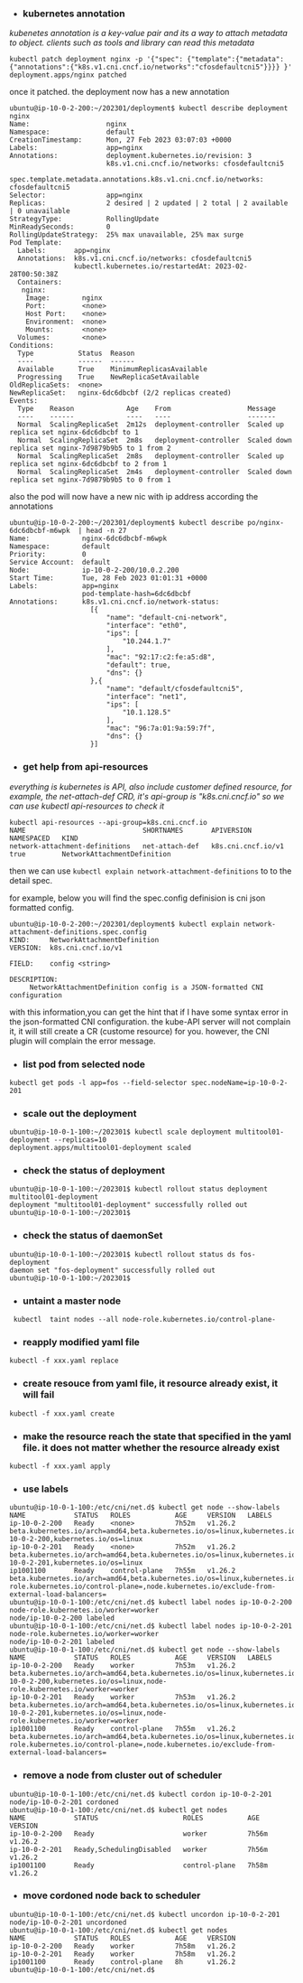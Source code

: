 -  ### kubernetes annotation 

*kubenetes annotation is a key-value pair and its  a way to attach metadata to object. clients such as tools and library can read this metadata*

```
kubectl patch deployment nginx -p '{"spec": {"template":{"metadata":{"annotations":{"k8s.v1.cni.cncf.io/networks":"cfosdefaultcni5"}}}} }'
deployment.apps/nginx patched
```

once it patched. the deployment now has a new annotation

```
ubuntu@ip-10-0-2-200:~/202301/deployment$ kubectl describe deployment nginx
Name:                   nginx
Namespace:              default
CreationTimestamp:      Mon, 27 Feb 2023 03:07:03 +0000
Labels:                 app=nginx
Annotations:            deployment.kubernetes.io/revision: 3
                        k8s.v1.cni.cncf.io/networks: cfosdefaultcni5
                        spec.template.metadata.annotations.k8s.v1.cni.cncf.io/networks: cfosdefaultcni5
Selector:               app=nginx
Replicas:               2 desired | 2 updated | 2 total | 2 available | 0 unavailable
StrategyType:           RollingUpdate
MinReadySeconds:        0
RollingUpdateStrategy:  25% max unavailable, 25% max surge
Pod Template:
  Labels:       app=nginx
  Annotations:  k8s.v1.cni.cncf.io/networks: cfosdefaultcni5
                kubectl.kubernetes.io/restartedAt: 2023-02-28T00:50:38Z
  Containers:
   nginx:
    Image:        nginx
    Port:         <none>
    Host Port:    <none>
    Environment:  <none>
    Mounts:       <none>
  Volumes:        <none>
Conditions:
  Type           Status  Reason
  ----           ------  ------
  Available      True    MinimumReplicasAvailable
  Progressing    True    NewReplicaSetAvailable
OldReplicaSets:  <none>
NewReplicaSet:   nginx-6dc6dbcbf (2/2 replicas created)
Events:
  Type    Reason             Age    From                   Message
  ----    ------             ----   ----                   -------
  Normal  ScalingReplicaSet  2m12s  deployment-controller  Scaled up replica set nginx-6dc6dbcbf to 1
  Normal  ScalingReplicaSet  2m8s   deployment-controller  Scaled down replica set nginx-7d9879b9b5 to 1 from 2
  Normal  ScalingReplicaSet  2m8s   deployment-controller  Scaled up replica set nginx-6dc6dbcbf to 2 from 1
  Normal  ScalingReplicaSet  2m4s   deployment-controller  Scaled down replica set nginx-7d9879b9b5 to 0 from 1

```
also the pod will now have a new nic with ip address according the annotations

```
ubuntu@ip-10-0-2-200:~/202301/deployment$ kubectl describe po/nginx-6dc6dbcbf-m6wpk  | head -n 27
Name:             nginx-6dc6dbcbf-m6wpk
Namespace:        default
Priority:         0
Service Account:  default
Node:             ip-10-0-2-200/10.0.2.200
Start Time:       Tue, 28 Feb 2023 01:01:31 +0000
Labels:           app=nginx
                  pod-template-hash=6dc6dbcbf
Annotations:      k8s.v1.cni.cncf.io/network-status:
                    [{
                        "name": "default-cni-network",
                        "interface": "eth0",
                        "ips": [
                            "10.244.1.7"
                        ],
                        "mac": "92:17:c2:fe:a5:d8",
                        "default": true,
                        "dns": {}
                    },{
                        "name": "default/cfosdefaultcni5",
                        "interface": "net1",
                        "ips": [
                            "10.1.128.5"
                        ],
                        "mac": "96:7a:01:9a:59:7f",
                        "dns": {}
                    }]
```

- ### get help from api-resources 

*everything is kubernetes is API, also include customer defined resource, for example, the net-attach-def CRD, it's api-group is "k8s.cni.cncf.io"*
*so we can use kubectl api-resources to check it*

```
kubectl api-resources --api-group=k8s.cni.cncf.io
NAME                             SHORTNAMES       APIVERSION           NAMESPACED   KIND
network-attachment-definitions   net-attach-def   k8s.cni.cncf.io/v1   true         NetworkAttachmentDefinition
```

then we can use `kubectl explain network-attachment-definitions` to to the detail spec. 

for example, below you will find the spec.config definision is cni json formatted config. 

```
ubuntu@ip-10-0-2-200:~/202301/deployment$ kubectl explain network-attachment-definitions.spec.config
KIND:     NetworkAttachmentDefinition
VERSION:  k8s.cni.cncf.io/v1

FIELD:    config <string>

DESCRIPTION:
     NetworkAttachmentDefinition config is a JSON-formatted CNI configuration
```

with this information,you can get the hint that if I have some syntax error in the json-formatted CNI configuration. the kube-API server will not complain it, it will still create a CR (custome resource) for you. however, the CNI plugin will complain the error message.


- ### list pod from selected node
```
kubectl get pods -l app=fos --field-selector spec.nodeName=ip-10-0-2-201
```

- ### scale out the deployment 
```
ubuntu@ip-10-0-1-100:~/202301$ kubectl scale deployment multitool01-deployment --replicas=10
deployment.apps/multitool01-deployment scaled

```
- ### check the status of deployment

```
ubuntu@ip-10-0-1-100:~/202301$ kubectl rollout status deployment multitool01-deployment
deployment "multitool01-deployment" successfully rolled out
ubuntu@ip-10-0-1-100:~/202301$
```

- ### check the status of daemonSet

```
ubuntu@ip-10-0-1-100:~/202301$ kubectl rollout status ds fos-deployment
daemon set "fos-deployment" successfully rolled out
ubuntu@ip-10-0-1-100:~/202301$
```
- ### untaint a master node

```
 kubectl  taint nodes --all node-role.kubernetes.io/control-plane-
```

- ### reapply modified yaml file

```
kubectl -f xxx.yaml replace
```
- ### create resouce from yaml file, it resource already exist, it will fail

```
kubectl -f xxx.yaml create 
```

- ### make the resource reach the state that specified in the yaml file. it does not matter whether the resource already exist

```
kubectl -f xxx.yaml apply
```

- ### use labels

```
ubuntu@ip-10-0-1-100:/etc/cni/net.d$ kubectl get node --show-labels
NAME            STATUS   ROLES           AGE     VERSION   LABELS
ip-10-0-2-200   Ready    <none>          7h52m   v1.26.2   beta.kubernetes.io/arch=amd64,beta.kubernetes.io/os=linux,kubernetes.io/arch=amd64,kubernetes.io/hostname=ip-10-0-2-200,kubernetes.io/os=linux
ip-10-0-2-201   Ready    <none>          7h52m   v1.26.2   beta.kubernetes.io/arch=amd64,beta.kubernetes.io/os=linux,kubernetes.io/arch=amd64,kubernetes.io/hostname=ip-10-0-2-201,kubernetes.io/os=linux
ip1001100       Ready    control-plane   7h55m   v1.26.2   beta.kubernetes.io/arch=amd64,beta.kubernetes.io/os=linux,kubernetes.io/arch=amd64,kubernetes.io/hostname=ip1001100,kubernetes.io/os=linux,node-role.kubernetes.io/control-plane=,node.kubernetes.io/exclude-from-external-load-balancers=
ubuntu@ip-10-0-1-100:/etc/cni/net.d$ kubectl label nodes ip-10-0-2-200 node-role.kubernetes.io/worker=worker
node/ip-10-0-2-200 labeled
ubuntu@ip-10-0-1-100:/etc/cni/net.d$ kubectl label nodes ip-10-0-2-201 node-role.kubernetes.io/worker=worker
node/ip-10-0-2-201 labeled
ubuntu@ip-10-0-1-100:/etc/cni/net.d$ kubectl get node --show-labels
NAME            STATUS   ROLES           AGE     VERSION   LABELS
ip-10-0-2-200   Ready    worker          7h53m   v1.26.2   beta.kubernetes.io/arch=amd64,beta.kubernetes.io/os=linux,kubernetes.io/arch=amd64,kubernetes.io/hostname=ip-10-0-2-200,kubernetes.io/os=linux,node-role.kubernetes.io/worker=worker
ip-10-0-2-201   Ready    worker          7h53m   v1.26.2   beta.kubernetes.io/arch=amd64,beta.kubernetes.io/os=linux,kubernetes.io/arch=amd64,kubernetes.io/hostname=ip-10-0-2-201,kubernetes.io/os=linux,node-role.kubernetes.io/worker=worker
ip1001100       Ready    control-plane   7h55m   v1.26.2   beta.kubernetes.io/arch=amd64,beta.kubernetes.io/os=linux,kubernetes.io/arch=amd64,kubernetes.io/hostname=ip1001100,kubernetes.io/os=linux,node-role.kubernetes.io/control-plane=,node.kubernetes.io/exclude-from-external-load-balancers=
```

- ### remove a node from cluster out of scheduler 

```
ubuntu@ip-10-0-1-100:/etc/cni/net.d$ kubectl cordon ip-10-0-2-201
node/ip-10-0-2-201 cordoned
ubuntu@ip-10-0-1-100:/etc/cni/net.d$ kubectl get nodes
NAME            STATUS                     ROLES           AGE     VERSION
ip-10-0-2-200   Ready                      worker          7h56m   v1.26.2
ip-10-0-2-201   Ready,SchedulingDisabled   worker          7h56m   v1.26.2
ip1001100       Ready                      control-plane   7h58m   v1.26.2

```
- ### move cordoned node back to scheduler

```
ubuntu@ip-10-0-1-100:/etc/cni/net.d$ kubectl uncordon ip-10-0-2-201
node/ip-10-0-2-201 uncordoned
ubuntu@ip-10-0-1-100:/etc/cni/net.d$ kubectl get nodes
NAME            STATUS   ROLES           AGE     VERSION
ip-10-0-2-200   Ready    worker          7h58m   v1.26.2
ip-10-0-2-201   Ready    worker          7h58m   v1.26.2
ip1001100       Ready    control-plane   8h      v1.26.2
ubuntu@ip-10-0-1-100:/etc/cni/net.d$
```
